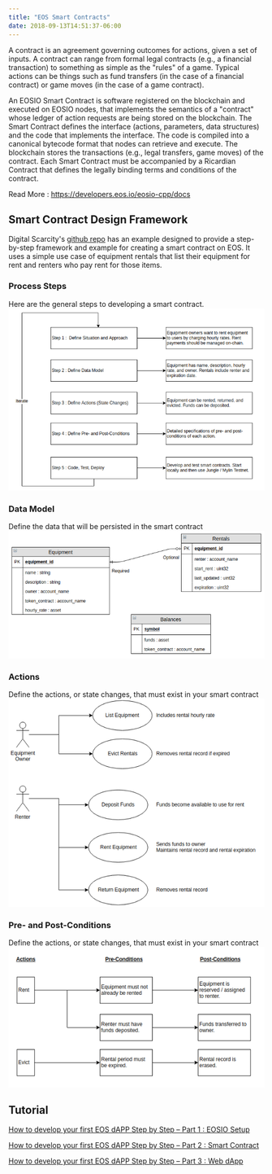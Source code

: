 ```yaml
---
title: "EOS Smart Contracts"
date: 2018-09-13T14:51:37-06:00
---
```


A contract is an agreement governing outcomes for actions, given a set of inputs. A contract can range from formal legal contracts (e.g., a financial transaction) to something as simple as the "rules" of a game. Typical actions can be things such as fund transfers (in the case of a financial contract) or game moves (in the case of a game contract).

An EOSIO Smart Contract is software registered on the blockchain and executed on EOSIO nodes, that implements the semantics of a "contract" whose ledger of action requests are being stored on the blockchain. The Smart Contract defines the interface (actions, parameters, data structures) and the code that implements the interface. The code is compiled into a canonical bytecode format that nodes can retrieve and execute. The blockchain stores the transactions (e.g., legal transfers, game moves) of the contract. Each Smart Contract must be accompanied by a Ricardian Contract that defines the legally binding terms and conditions of the contract.

Read More : https://developers.eos.io/eosio-cpp/docs

## Smart Contract Design Framework 
Digital Scarcity's [github repo](https://github.com/digital-scarcity/equiprental) has an example designed to provide a step-by-step framework and example for creating a smart contract on EOS. It uses a simple use case of equipment rentals that list their equipment for rent and renters who pay rent for those items.

### Process Steps
Here are the general steps to developing a smart contract.
![alt text](/static/images/contracts/steps.png "Steps")


### Data Model
Define the data that will be persisted in the smart contract
![alt text](/static/images/contracts/datamodel.png "Data Model")

### Actions
Define the actions, or state changes, that must exist in your smart contract
![alt text](/static/images/contracts/actions.png "Actions")

### Pre- and Post-Conditions
Define the actions, or state changes, that must exist in your smart contract
![alt text](/static/images/contracts/prepostconditions.png "Pre- and Post-Conditions")


## Tutorial

[How to develop your first EOS dAPP Step by Step – Part 1 : EOSIO Setup](https://trybe.one/how-to-develop-your-first-eos-dapp-setup-step-by-step-part-1-of-3-eosio-setup/ref/749/)

[How to develop your first EOS dAPP Step by Step – Part 2 : Smart Contract](https://trybe.one/how-to-develop-your-first-eos-dapp-setup-step-by-step-part-2-smart-contract/ref/749/)

[How to develop your first EOS dAPP Step by Step – Part 3 : Web dApp](https://trybe.one/how-to-develop-your-first-eos-dapp-step-by-step-part-3-of-3-web-dapp/ref/749/)


